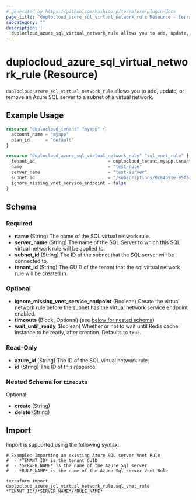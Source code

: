 ```yaml
---
# generated by https://github.com/hashicorp/terraform-plugin-docs
page_title: "duplocloud_azure_sql_virtual_network_rule Resource - terraform-provider-duplocloud"
subcategory: ""
description: |-
  duplocloud_azure_sql_virtual_network_rule allows you to add, update, or remove an Azure SQL server to a subnet of a virtual network.
---
```


# duplocloud_azure_sql_virtual_network_rule (Resource)

`duplocloud_azure_sql_virtual_network_rule` allows you to add, update, or remove an Azure SQL server to a subnet of a virtual network.

## Example Usage

```terraform
resource "duplocloud_tenant" "myapp" {
  account_name = "myapp"
  plan_id      = "default"
}

resource "duplocloud_azure_sql_virtual_network_rule" "sql_vnet_rule" {
  tenant_id                            = duplocloud_tenant.myapp.tenant_id
  name                                 = "test-rule"
  server_name                          = "test-server"
  subnet_id                            = "/subscriptions/0c84b91e-95f5-409e-9cff-6c2e60affbb3/resourceGroups/duploinfra-demo/providers/Microsoft.Network/virtualNetworks/demo/subnets/duploinfra-default"
  ignore_missing_vnet_service_endpoint = false
}
```

<!-- schema generated by tfplugindocs -->
## Schema

### Required

- **name** (String) The name of the SQL virtual network rule.
- **server_name** (String) The name of the SQL Server to which this SQL virtual network rule will be applied to.
- **subnet_id** (String) The ID of the subnet that the SQL server will be connected to.
- **tenant_id** (String) The GUID of the tenant that the sql virtual network rule will be created in.

### Optional

- **ignore_missing_vnet_service_endpoint** (Boolean) Create the virtual network rule before the subnet has the virtual network service endpoint enabled.
- **timeouts** (Block, Optional) (see [below for nested schema](#nestedblock--timeouts))
- **wait_until_ready** (Boolean) Whether or not to wait until Redis cache instance to be ready, after creation. Defaults to `true`.

### Read-Only

- **azure_id** (String) The ID of the SQL virtual network rule.
- **id** (String) The ID of this resource.

<a id="nestedblock--timeouts"></a>
### Nested Schema for `timeouts`

Optional:

- **create** (String)
- **delete** (String)

## Import

Import is supported using the following syntax:

```shell
# Example: Importing an existing Azure SQL server Vnet Rule
#  - *TENANT_ID* is the tenant GUID
#  - *SERVER_NAME* is the name of the Azure Sql server
#  - *RULE_NAME* is the name of the Azure Sql server Vnet Rule

terraform import duplocloud_azure_sql_virtual_network_rule.sql_vnet_rule *TENANT_ID*/*SERVER_NAME*/*RULE_NAME*
```
